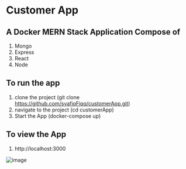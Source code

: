 # Customer App
## A Docker MERN Stack Application Compose of
1. Mongo
2. Express
3. React
4. Node

## To run the app
1. clone the project (git clone https://github.com/syafiqFiqq/customerApp.git)
2. navigate to the project (cd customerApp)
3. Start the App (docker-compose up)

## To view the App
1. http://localhost:3000

![image](https://drive.google.com/uc?export=view&id=1IsPqZN0BZwfK4xCUAjsZImkWYAgpmZBa)
